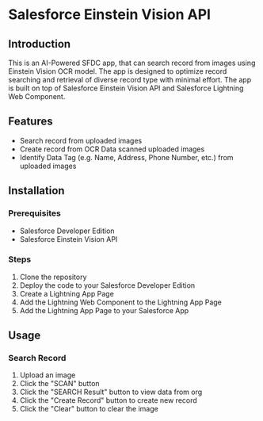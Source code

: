 # Salesforce Einstein Vision API
## Introduction
This is an AI-Powered SFDC app, that can search record from images using Einstein Vision OCR model. The app is designed to optimize record searching and retrieval of diverse record type with minimal effort. The app is built on top of Salesforce Einstein Vision API and Salesforce Lightning Web Component.

## Features
- Search record from uploaded images
- Create record from OCR Data scanned uploaded images
- Identify Data Tag (e.g. Name, Address, Phone Number, etc.) from uploaded images

## Installation
### Prerequisites
- Salesforce Developer Edition
- Salesforce Einstein Vision API

### Steps
1. Clone the repository
2. Deploy the code to your Salesforce Developer Edition
3. Create a Lightning App Page
4. Add the Lightning Web Component to the Lightning App Page
5. Add the Lightning App Page to your Salesforce App

## Usage
### Search Record
1. Upload an image
2. Click the "SCAN" button
3. Click the "SEARCH Result" button to view data from org
4. Click the "Create Record" button to create new record
5. Click the "Clear" button to clear the image
